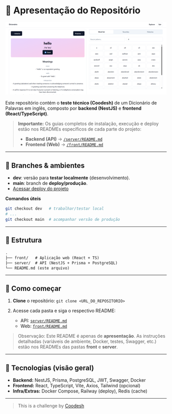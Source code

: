 # 🧭 Apresentação do Repositório
![Preview da aplicação](./img/dic_front.png)

Este repositório contém o **teste técnico (Coodesh)** de um Dicionário de Palavras em inglês, composto por **backend (NestJS)** e **frontend (React/TypeScript)**.


> **Importante:** Os guias completos de instalação, execução e deploy estão nos READMEs específicos de cada parte do projeto:
>
> * **Backend (API)** → [`/server/README.md`](server/README.md)
> * **Frontend (Web)** → [`/front/README.md`](front/README.md)

---

## 🌿 Branches & ambientes

- **dev**: versão para **testar localmente** (desenvolvimento).
- **main**: branch de **deploy/produção**.
- <a href="https://dictionary-codesh-oo8155lnd-andreivupts-projects.vercel.app/login" target="_blank">Acessar deploy do projeto</a>

**Comandos úteis**

```bash
git checkout dev   # trabalhar/testar local
# ...
git checkout main  # acompanhar versão de produção
```

---

## 🌳 Estrutura



```
.
├── front/   # Aplicação web (React + TS)
├── server/  # API (NestJS + Prisma + PostgreSQL)
└── README.md (este arquivo)
```

---

## 🚀 Como começar

1. **Clone** o repositório: `git clone <URL_DO_REPOSITORIO>`
2. Acesse cada pasta e siga o respectivo README:

   * API: [`server/README.md`](server/README.md)
   * Web: [`front/README.md`](front/README.md)

> Observação: Este README é apenas de **apresentação**. As instruções detalhadas (variáveis de ambiente, Docker, testes, Swagger, etc.) estão nos READMEs das pastas **front** e **server**.

---

## 🧩 Tecnologias (visão geral)

* **Backend:** NestJS, Prisma, PostgreSQL, JWT, Swagger, Docker
* **Frontend:** React, TypeScript, Vite, Axios, Tailwind (opcional)
* **Infra/Extras:** Docker Compose, Railway (deploy), Redis (cache)



---

>  This is a challenge by [Coodesh](https://coodesh.com/)
